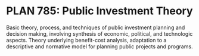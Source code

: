 # PLAN 785: Public Investment Theory

Basic theory, process, and techniques of public investment planning and decision making, involving synthesis of economic, political, and technologic aspects. Theory underlying benefit-cost analysis, adaptation to a descriptive and normative model for planning public projects and programs.